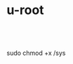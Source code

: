 # u-root


``` export PROOT_TMP_DIR=/xx/xx/xx/u-root/tmp
```

```sudo mkdir -p /sys
```
# 
sudo chmod +x /sys 
